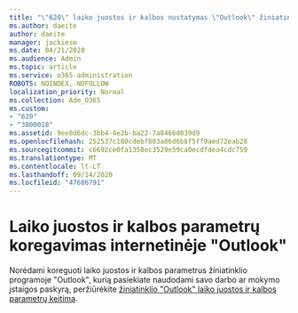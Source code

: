 ```yaml
---
title: "\"620\" laiko juostos ir kalbos nustatymas \"Outlook\" žiniatinklyje"
ms.author: daeite
author: daeite
manager: jackiesm
ms.date: 04/21/2020
ms.audience: Admin
ms.topic: article
ms.service: o365-administration
ROBOTS: NOINDEX, NOFOLLOW
localization_priority: Normal
ms.collection: Adm_O365
ms.custom:
- "620"
- "3800018"
ms.assetid: 9ee8d6dc-3bb4-4e2b-ba22-7a8466d039d9
ms.openlocfilehash: 252537c180cdebf803a86d6b8f5ff9aed72eab28
ms.sourcegitcommit: c6692ce0fa1358ec3529e59ca0ecdfdea4cdc759
ms.translationtype: MT
ms.contentlocale: lt-LT
ms.lasthandoff: 09/14/2020
ms.locfileid: "47686791"
---
```

# <a name="adjust-time-zone-and-language-settings-in-outlook-on-the-web"></a>Laiko juostos ir kalbos parametrų koregavimas internetinėje "Outlook"

Norėdami koreguoti laiko juostos ir kalbos parametrus žiniatinklio programoje "Outlook", kurią pasiekiate naudodami savo darbo ar mokymo įstaigos paskyrą, peržiūrėkite [žiniatinklio "Outlook" laiko juostos ir kalbos parametrų keitimą](https://support.office.com/article/65239869-12e7-4a9d-bca1-76b0ad7ce273d).
  